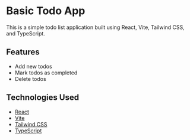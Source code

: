 # Basic Todo App

This is a simple todo list application built using React, Vite, Tailwind CSS, and TypeScript.

## Features

- Add new todos
- Mark todos as completed
- Delete todos

## Technologies Used

- [React](https://reactjs.org/)
- [Vite](https://vitejs.dev/)
- [Tailwind CSS](https://tailwindcss.com/)
- [TypeScript](https://www.typescriptlang.org/)

